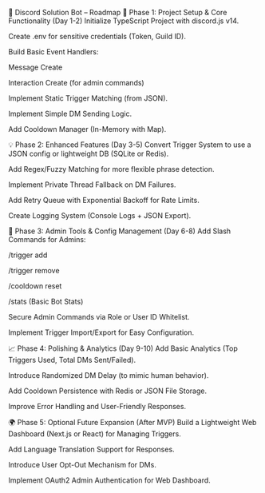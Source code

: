 📅 Discord Solution Bot – Roadmap
📖 Phase 1: Project Setup & Core Functionality (Day 1-2)
 Initialize TypeScript Project with discord.js v14.

 Create .env for sensitive credentials (Token, Guild ID).

 Build Basic Event Handlers:

Message Create

Interaction Create (for admin commands)

 Implement Static Trigger Matching (from JSON).

 Implement Simple DM Sending Logic.

 Add Cooldown Manager (In-Memory with Map).

💡 Phase 2: Enhanced Features (Day 3-5)
 Convert Trigger System to use a JSON config or lightweight DB (SQLite or Redis).

 Add Regex/Fuzzy Matching for more flexible phrase detection.

 Implement Private Thread Fallback on DM Failures.

 Add Retry Queue with Exponential Backoff for Rate Limits.

 Create Logging System (Console Logs + JSON Export).

🔐 Phase 3: Admin Tools & Config Management (Day 6-8)
 Add Slash Commands for Admins:

/trigger add <phrase> <response>

/trigger remove <phrase>

/cooldown reset <user>

/stats (Basic Bot Stats)

 Secure Admin Commands via Role or User ID Whitelist.

 Implement Trigger Import/Export for Easy Configuration.

📈 Phase 4: Polishing & Analytics (Day 9-10)
 Add Basic Analytics (Top Triggers Used, Total DMs Sent/Failed).

 Introduce Randomized DM Delay (to mimic human behavior).

 Add Cooldown Persistence with Redis or JSON File Storage.

 Improve Error Handling and User-Friendly Responses.

🌍 Phase 5: Optional Future Expansion (After MVP)
 Build a Lightweight Web Dashboard (Next.js or React) for Managing Triggers.

 Add Language Translation Support for Responses.

 Introduce User Opt-Out Mechanism for DMs.

 Implement OAuth2 Admin Authentication for Web Dashboard.